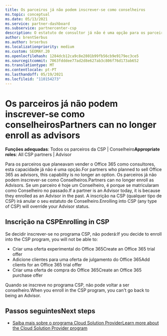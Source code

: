 ```yaml
---
title: Os parceiros já não podem inscrever-se como conselheiros
ms.topic: conceptual
ms.date: 05/13/2021
ms.service: partner-dashboard
ms.subservice: partnercenter-csp
description: O estatuto de consultor já não é uma opção para os parceiros da CSP.
author: brentSerbus
ms.author: brserbus
ms.localizationpriority: medium
ms.custom: SEOMAY.20
ms.openlocfilehash: 1284dcb12ca9c8e2801b99fb56cb9e9179ec3ce5
ms.sourcegitcommit: 7063fdddee77ad2d8e627ab3c806f76d173ab652
ms.translationtype: MT
ms.contentlocale: pt-PT
ms.lasthandoff: 05/19/2021
ms.locfileid: "110154273"
---
```

# <a name="partners-can-no-longer-enroll-as-advisors"></a><span data-ttu-id="a2bfb-103">Os parceiros já não podem inscrever-se como conselheiros</span><span class="sxs-lookup"><span data-stu-id="a2bfb-103">Partners can no longer enroll as advisors</span></span> 

<span data-ttu-id="a2bfb-104">**Funções adequadas**: Todos os parceiros da CSP | Conselheiro</span><span class="sxs-lookup"><span data-stu-id="a2bfb-104">**Appropriate roles**: All CSP partners | Advisor</span></span>

<span data-ttu-id="a2bfb-105">Para os parceiros que planeavam vender o Office 365 como consultores, esta capacidade já não é uma opção.</span><span class="sxs-lookup"><span data-stu-id="a2bfb-105">For partners who planned to sell Office 365 as advisors, this capability is no longer an option.</span></span> <span data-ttu-id="a2bfb-106">Os parceiros já não podem inscrever-se como Conselheiros.</span><span class="sxs-lookup"><span data-stu-id="a2bfb-106">Partners can no longer enroll as Advisors.</span></span> <span data-ttu-id="a2bfb-107">Se um parceiro é hoje um Conselheiro, é porque se matricularam como Conselheiro no passado.</span><span class="sxs-lookup"><span data-stu-id="a2bfb-107">If a partner is an Advisor today, it is because they enrolled as an Advisor in the past.</span></span>
<span data-ttu-id="a2bfb-108">A inscrição na CSP (qualquer tipo de CSP) irá anular o seu estatuto de Conselheiro.</span><span class="sxs-lookup"><span data-stu-id="a2bfb-108">Enrolling into CSP (any type of CSP) will override your Advisor status.</span></span>

## <a name="enrolling-in-csp"></a><span data-ttu-id="a2bfb-109">Inscrição na CSP</span><span class="sxs-lookup"><span data-stu-id="a2bfb-109">Enrolling in CSP</span></span>

<span data-ttu-id="a2bfb-110">Se decidir inscrever-se no programa CSP, não poderá:</span><span class="sxs-lookup"><span data-stu-id="a2bfb-110">If you decide to enroll into the CSP program, you will not be able to:</span></span>

- <span data-ttu-id="a2bfb-111">Criar uma oferta experimental do Office 365</span><span class="sxs-lookup"><span data-stu-id="a2bfb-111">Create an Office 365 trial offer</span></span>
- <span data-ttu-id="a2bfb-112">Adicione clientes para uma oferta de julgamento do Office 365</span><span class="sxs-lookup"><span data-stu-id="a2bfb-112">Add clients for an Office 365 trial offer</span></span>
- <span data-ttu-id="a2bfb-113">Criar uma oferta de compra do Office 365</span><span class="sxs-lookup"><span data-stu-id="a2bfb-113">Create an Office 365 purchase offer</span></span>

<span data-ttu-id="a2bfb-114">Quando se inscreve no programa CSP, não pode voltar a ser conselheiro.</span><span class="sxs-lookup"><span data-stu-id="a2bfb-114">When you enroll in the CSP program, you can't go back to being an Advisor.</span></span>

## <a name="next-steps"></a><span data-ttu-id="a2bfb-115">Passos seguintes</span><span class="sxs-lookup"><span data-stu-id="a2bfb-115">Next steps</span></span>

- [<span data-ttu-id="a2bfb-116">Saiba mais sobre o programa Cloud Solution Provider</span><span class="sxs-lookup"><span data-stu-id="a2bfb-116">Learn more about the Cloud Solution Provider program</span></span>](csp-overview.md)

